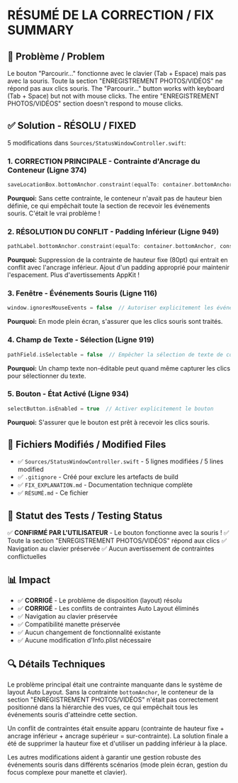 # RÉSUMÉ DE LA CORRECTION / FIX SUMMARY

## 🎯 Problème / Problem
Le bouton "Parcourir..." fonctionne avec le clavier (Tab + Espace) mais pas avec la souris. Toute la section "ENREGISTREMENT PHOTOS/VIDÉOS" ne répond pas aux clics souris.
The "Parcourir..." button works with keyboard (Tab + Space) but not with mouse clicks. The entire "ENREGISTREMENT PHOTOS/VIDÉOS" section doesn't respond to mouse clicks.

## ✅ Solution - RÉSOLU / FIXED
5 modifications dans `Sources/StatusWindowController.swift`:

### 1. **CORRECTION PRINCIPALE** - Contrainte d'Ancrage du Conteneur (Ligne 374)
```swift
saveLocationBox.bottomAnchor.constraint(equalTo: container.bottomAnchor)
```
**Pourquoi:** Sans cette contrainte, le conteneur n'avait pas de hauteur bien définie, ce qui empêchait toute la section de recevoir les événements souris. C'était le vrai problème !

### 2. **RÉSOLUTION DU CONFLIT** - Padding Inférieur (Ligne 949)
```swift
pathLabel.bottomAnchor.constraint(equalTo: container.bottomAnchor, constant: -15)
```
**Pourquoi:** Suppression de la contrainte de hauteur fixe (80pt) qui entrait en conflit avec l'ancrage inférieur. Ajout d'un padding approprié pour maintenir l'espacement. Plus d'avertissements AppKit !

### 3. Fenêtre - Événements Souris (Ligne 116)
```swift
window.ignoresMouseEvents = false  // Autoriser explicitement les événements souris
```
**Pourquoi:** En mode plein écran, s'assurer que les clics souris sont traités.

### 4. Champ de Texte - Sélection (Ligne 919)
```swift
pathField.isSelectable = false  // Empêcher la sélection de texte de consommer les clics
```
**Pourquoi:** Un champ texte non-éditable peut quand même capturer les clics pour sélectionner du texte.

### 5. Bouton - État Activé (Ligne 934)
```swift
selectButton.isEnabled = true  // Activer explicitement le bouton
```
**Pourquoi:** S'assurer que le bouton est prêt à recevoir les clics souris.

## 📝 Fichiers Modifiés / Modified Files
- ✅ `Sources/StatusWindowController.swift` - 5 lignes modifiées / 5 lines modified
- ✅ `.gitignore` - Créé pour exclure les artefacts de build
- ✅ `FIX_EXPLANATION.md` - Documentation technique complète
- ✅ `RÉSUMÉ.md` - Ce fichier

## 🧪 Statut des Tests / Testing Status
✅ **CONFIRMÉ PAR L'UTILISATEUR** - Le bouton fonctionne avec la souris !
✅ Toute la section "ENREGISTREMENT PHOTOS/VIDÉOS" répond aux clics
✅ Navigation au clavier préservée
✅ Aucun avertissement de contraintes conflictuelles

## 📊 Impact
- ✅ **CORRIGÉ** - Le problème de disposition (layout) résolu
- ✅ **CORRIGÉ** - Les conflits de contraintes Auto Layout éliminés
- ✅ Navigation au clavier préservée
- ✅ Compatibilité manette préservée
- ✅ Aucun changement de fonctionnalité existante
- ✅ Aucune modification d'Info.plist nécessaire

## 🔍 Détails Techniques
Le problème principal était une contrainte manquante dans le système de layout Auto Layout. Sans la contrainte `bottomAnchor`, le conteneur de la section "ENREGISTREMENT PHOTOS/VIDÉOS" n'était pas correctement positionné dans la hiérarchie des vues, ce qui empêchait tous les événements souris d'atteindre cette section.

Un conflit de contraintes était ensuite apparu (contrainte de hauteur fixe + ancrage inférieur + ancrage supérieur = sur-contrainte). La solution finale a été de supprimer la hauteur fixe et d'utiliser un padding inférieur à la place.

Les autres modifications aident à garantir une gestion robuste des événements souris dans différents scénarios (mode plein écran, gestion du focus complexe pour manette et clavier).
